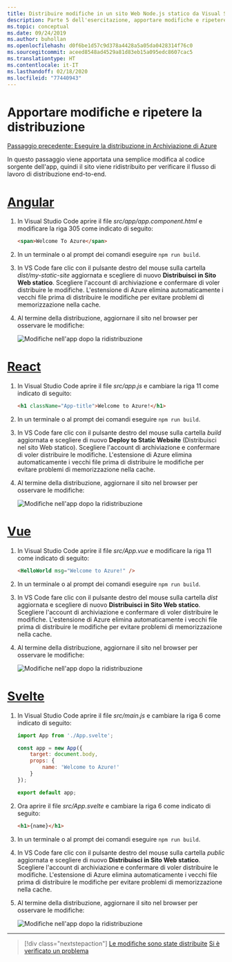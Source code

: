 ```yaml
---
title: Distribuire modifiche in un sito Web Node.js statico da Visual Studio Code
description: Parte 5 dell'esercitazione, apportare modifiche e ripetere la distribuzione
ms.topic: conceptual
ms.date: 09/24/2019
ms.author: buhollan
ms.openlocfilehash: d0f6be1d57c9d378a4428a5a05da0428314f76c0
ms.sourcegitcommit: aceed8548ad4529a81d83eb15a095edc8607cac5
ms.translationtype: HT
ms.contentlocale: it-IT
ms.lasthandoff: 02/18/2020
ms.locfileid: "77440943"
---
```

# <a name="make-changes-and-redeploy"></a>Apportare modifiche e ripetere la distribuzione

[Passaggio precedente: Eseguire la distribuzione in Archiviazione di Azure](tutorial-vscode-static-website-node-04.md)

In questo passaggio viene apportata una semplice modifica al codice sorgente dell'app, quindi il sito viene ridistribuito per verificare il flusso di lavoro di distribuzione end-to-end.

# <a name="angular"></a>[Angular](#tab/angular)

1. In Visual Studio Code aprire il file _src/app/app.component.html_ e modificare la riga 305 come indicato di seguito:

    ```html
    <span>Welcome To Azure</span>
    ```

1. In un terminale o al prompt dei comandi eseguire `npm run build`.

1. In VS Code fare clic con il pulsante destro del mouse sulla cartella _dist/my-static-site_ aggiornata e scegliere di nuovo **Distribuisci in Sito Web statico**. Scegliere l'account di archiviazione e confermare di voler distribuire le modifiche. L'estensione di Azure elimina automaticamente i vecchi file prima di distribuire le modifiche per evitare problemi di memorizzazione nella cache.

1. Al termine della distribuzione, aggiornare il sito nel browser per osservare le modifiche:

    ![Modifiche nell'app dopo la ridistribuzione](media/static-website/updated-azure-app-angular.png)

# <a name="react"></a>[React](#tab/react)

1. In Visual Studio Code aprire il file _src/app.js_ e cambiare la riga 11 come indicato di seguito:

    ```html
    <h1 className="App-title">Welcome to Azure!</h1>
    ```

1. In un terminale o al prompt dei comandi eseguire `npm run build`.

1. In VS Code fare clic con il pulsante destro del mouse sulla cartella _build_ aggiornata e scegliere di nuovo **Deploy to Static Website** (Distribuisci nel sito Web statico). Scegliere l'account di archiviazione e confermare di voler distribuire le modifiche. L'estensione di Azure elimina automaticamente i vecchi file prima di distribuire le modifiche per evitare problemi di memorizzazione nella cache.

1. Al termine della distribuzione, aggiornare il sito nel browser per osservare le modifiche:

    ![Modifiche nell'app dopo la ridistribuzione](media/static-website/updated-azure-app-react.png)

# <a name="vue"></a>[Vue](#tab/vue)

1. In Visual Studio Code aprire il file _src/App.vue_ e modificare la riga 11 come indicato di seguito:

    ```html
    <HelloWorld msg="Welcome to Azure!" />
    ```

1. In un terminale o al prompt dei comandi eseguire `npm run build`.

1. In VS Code fare clic con il pulsante destro del mouse sulla cartella _dist_ aggiornata e scegliere di nuovo **Distribuisci in Sito Web statico**. Scegliere l'account di archiviazione e confermare di voler distribuire le modifiche. L'estensione di Azure elimina automaticamente i vecchi file prima di distribuire le modifiche per evitare problemi di memorizzazione nella cache.

1. Al termine della distribuzione, aggiornare il sito nel browser per osservare le modifiche:

    ![Modifiche nell'app dopo la ridistribuzione](media/static-website/updated-azure-app-vue.png)

# <a name="svelte"></a>[Svelte](#tab/svelte)

1. In Visual Studio Code aprire il file _src/main.js_ e cambiare la riga 6 come indicato di seguito:

    ```js
    import App from './App.svelte';

    const app = new App({
        target: document.body,
        props: {
            name: 'Welcome to Azure!'
        }
    });

    export default app;
    ```

2. Ora aprire il file _src/App.svelte_ e cambiare la riga 6 come indicato di seguito:

    ```html
    <h1>{name}</h1>
    ```

1. In un terminale o al prompt dei comandi eseguire `npm run build`.

1. In VS Code fare clic con il pulsante destro del mouse sulla cartella _public_ aggiornata e scegliere di nuovo **Distribuisci in Sito Web statico**. Scegliere l'account di archiviazione e confermare di voler distribuire le modifiche. L'estensione di Azure elimina automaticamente i vecchi file prima di distribuire le modifiche per evitare problemi di memorizzazione nella cache.

1. Al termine della distribuzione, aggiornare il sito nel browser per osservare le modifiche:

    ![Modifiche nell'app dopo la ridistribuzione](media/static-website/updated-azure-app-svelte.png)

---

> [!div class="nextstepaction"]
> [Le modifiche sono state distribuite](tutorial-vscode-static-website-node-06.md) [Si è verificato un problema](https://www.research.net/r/PWZWZ52?tutorial=node-deployment-staticwebsite&step=code-change)
